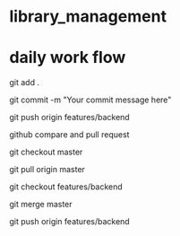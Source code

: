 # library_management

# daily work flow

git add .

git commit -m "Your commit message here"

git push origin features/backend

github compare and pull request

git checkout master

git pull origin master

git checkout features/backend

git merge master

git push origin features/backend
